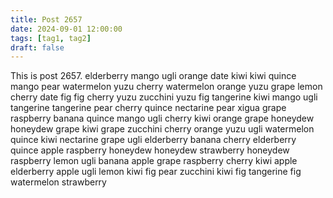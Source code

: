 ```yaml
---
title: Post 2657
date: 2024-09-01 12:00:00
tags: [tag1, tag2]
draft: false
---
```

This is post 2657.
elderberry
mango
ugli
orange
date
kiwi
kiwi
quince
mango
pear
watermelon
yuzu
cherry
watermelon
orange
yuzu
grape
lemon
cherry
date
fig
fig
cherry
yuzu
zucchini
yuzu
fig
tangerine
kiwi
mango
ugli
tangerine
tangerine
pear
cherry
quince
nectarine
pear
xigua
grape
raspberry
banana
quince
mango
ugli
cherry
kiwi
orange
grape
honeydew
honeydew
grape
kiwi
grape
zucchini
cherry
orange
yuzu
ugli
watermelon
quince
kiwi
nectarine
grape
ugli
elderberry
banana
cherry
elderberry
quince
apple
raspberry
honeydew
honeydew
strawberry
honeydew
raspberry
lemon
ugli
banana
apple
grape
raspberry
cherry
kiwi
apple
elderberry
apple
ugli
lemon
kiwi
fig
pear
zucchini
kiwi
fig
tangerine
fig
watermelon
strawberry
